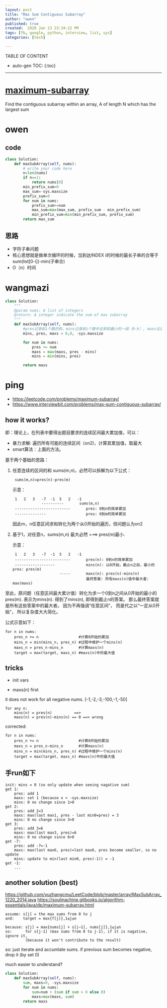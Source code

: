 ```yaml
---
layout: post
title: "Max Sum Contiguous Subarray"
author: "owen"
published: true
created:  2020 Jan 13 23:34:22 PM
tags: [fb, google, python, interview, list, sys]
categories: [tech]

---
```


TABLE OF CONTENT

* auto-gen TOC:
{:toc}

- - -

# [maximum-subarray](https://www.lintcode.com/problem/maximum-subarray/description)

Find the contiguous subarray within an array, A of length N which has the
largest sum

# owen

## code

```python
class Solution:
    def maxSubArray(self, nums):
        # write your code here
        n=len(nums)
        if n==1:
            return nums[0]
        min_prefix_sum=0
        max_sum=-sys.maxsize
        prefix_sum=0
        for num in nums:
            prefix_sum+=num
            max_sum=max(max_sum, prefix_sum - min_prefix_sum)
            min_prefix_sum=min(min_prefix_sum, prefix_sum)
        return max_sum
```

## 思路

- 字符子串问题 
- 核心思想就是做单次循环的时候，当到达INDEX i的时候的最长子串的合等于sum(list[0-i])-min(子串合)
- O（n）时间 

# wangmazi

```python
class Solution:
    """
    @param nums: A list of integers
    @return: A integer indicate the sum of max subarray
    """
    def maxSubArray(self, nums):
        #pres记录前i个数的和，mins记录前i个数中总和和最小的一段（0-k）, maxs记录全局最大值，
        mins, pres, maxs = 0,0, -sys.maxsize

        for num in nums:
            pres += num
            maxs = max(maxs, pres - mins)
            mins = min(mins, pres)

        return maxs
```

# ping

* https://leetcode.com/problems/maximum-subarray/
* https://www.interviewbit.com/problems/max-sum-contiguous-subarray/

## how it works?

即：理论上，在列表中要得出题目要求的连续区间最大累加值，可以：

* 暴力求解: 遍历所有可能的连续区间（on2)，计算其累加值，取最大
* smart算法：上面的方法。

基于两个基础的思路：

1. 任意连续的区间的和 sums(m,n)，必然可以拆解为以下公式：

        sums(m,n)=pres(n)-pres(m)

   示意：

        1   2   3   -7  -1  5   2   -1
                    ----------       sums(m,n)
        -------------------------       pres: 0到n的简单累加
        --------------                  pres: 0到m的简单累加

   因此m，n任意区间求和转化为两个从0开始的遍历，但问题认为on2


2. 基于1，对任意n，sums(m,n) 最大必然 ===> pres(m)最小. 

   示意：

        1   2   3   -7  -1  5   2   -1
        -------------------------       pres(n): 0到n的简单累加
        ------------------              mins(n): 以0开始，截止n之前，最小的pres: pres(m)
                            -----       maxs(n): pres(n)-mins(n)
                                        最终答案: 所有maxs(n)值中最大者: max(maxs)

至此，原问题（任意区间最大累计值）转化为求一个0到n之间从0开始的最小的pres(m). 表示为mins(n). 
得到了mins(n), 即得到截止n的答案。
那么最终答案就是所有这些答案中的最大者。
因为不再强调“任意区间”， 而是代之以“一定从0开始”， 所以复杂度大大简化。

公式示意如下：

    for n in nums:
        pres_n += n                  #计算0开始的累加
        mins_n = min(mins_n, pres_n) #过程中维护一个mins(n)
        maxs_n = pres_n-mins_n       #计算maxs(n)
        target = max(target, maxs_n) #maxs(n)中的最大值


## tricks

* init vars
 
* maxs(n) first

it does not work for all negative nums. [-1,-2,-3,-100,-1,-50]

    for any n:
        mins(n) = pres(n)          ==> 
        maxs(n) = pres(n)-mins(n) == 0 ==> wrong

corrected:

    for n in nums:
        pres_n += n                  #计算0开始的累加
        maxs_n = pres_n-mins_n       #计算maxs(n)
        mins_n = min(mins_n, pres_n) #过程中维护一个mins(n)
        target = max(target, maxs_n) #maxs(n)中的最大值

## 手run如下

    init: mins = 0 (so only update when seeing nagative sum) 
    get 1:
        pres: add 1
        maxs: set 1 (because x < -sys.maxsize)
        mins: 0 no change since 1>0
    get 2:
        pres: add 2=3
        maxs: max(last max1, pres - last min0=pres) = 3
        mins: 0 no change since 3>0
    get 3:
        pres: add 3=6
        maxs: max(last max3, pres)=6
        mins: 0 no change since 6>0
    get -7:
        pres: add -7=-1
        maxs: max(last max6, pres)=last max6, pres become smaller, so no update
        mins: update to min(last min0, pres(-1)) = -1
    get -1:
        ...


<!--
就是累积求从0到当前i的总和sum，然后sum减去从0开始到当前i之前某一位j的最小sum值
，然后用sum减去这个最小sum值就是这一段总的最大值。
-->

## another solution (best)

https://github.com/yuzhangcmu/LeetCode/blob/master/array/MaxSubArray_1220_2014.java
https://soulmachine.gitbooks.io/algorithm-essentials/java/dp/maximum-subarray.html


    assume: s[j] = the max sums from 0 to j
    and:    target = max{f[j]},1≤j≤n

    because: s[j] = max{nums[j] + s[j−1], nums[j]},1≤j≤n
    so:      for s[j-1] (max sums from 0 to j-1), if it is nagative, ignore it,
             (because it won't contribute to the result)

so: just iterate and accumlate sums. if previous sum becomes negative, drop it (by set 0)

much easier to understand?

```python
class Solution:
    def maxSubArray(self, nums):
        sum, maxs=0, -sys.maxsize
        for num in nums:
            sum=num + (sum if sum > 0 else 0)
            maxs=max(maxs, sum)
        return maxs
```

